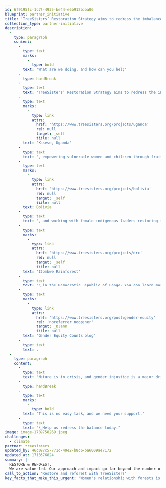 ```yaml
---
id: 6f9195fc-1c72-4935-be44-e6b912bbba06
blueprint: partner_initiative
title: 'TreeSisters’ Restoration Strategy aims to redress the imbalance in community forestry.'
collection_type: partner-initiative
description:
  -
    type: paragraph
    content:
      -
        type: text
        marks:
          -
            type: bold
        text: 'What are we doing, and how can you help'
      -
        type: hardBreak
      -
        type: text
        text: 'TreeSisters’ Restoration Strategy aims to redress the imbalance in community forestry. This is being delivered through several of our projects, including agroforestry and restoration in '
      -
        type: text
        marks:
          -
            type: link
            attrs:
              href: 'https://www.treesisters.org/projects/uganda'
              rel: null
              target: _self
              title: null
        text: 'Kasese, Uganda'
      -
        type: text
        text: ', empowering vulnerable women and children through fruit tree planting in '
      -
        type: text
        marks:
          -
            type: link
            attrs:
              href: 'https://www.treesisters.org/projects/bolivia'
              rel: null
              target: _self
              title: null
        text: Bolivia
      -
        type: text
        text: ', and working with female indigenous leaders restoring the '
      -
        type: text
        marks:
          -
            type: link
            attrs:
              href: 'https://www.treesisters.org/projects/drc'
              rel: null
              target: _self
              title: null
        text: 'Itombwe Rainforest'
      -
        type: text
        text: "\_in the Democratic Republic of Congo. You can learn more about these projects in our "
      -
        type: text
        marks:
          -
            type: link
            attrs:
              href: 'https://www.treesisters.org/post/gender-equity'
              rel: 'noreferrer noopener'
              target: _blank
              title: null
        text: 'Gender Equity Counts blog'
      -
        type: text
        text: .
  -
    type: paragraph
    content:
      -
        type: text
        text: "Nature is in crisis, and gender injustice is a major driver. Redressing the balance through gender-equitable approaches at all levels and for all genders is critical to slowing and reversing the environmental damage done to date.\_"
      -
        type: hardBreak
      -
        type: text
        marks:
          -
            type: bold
        text: 'This is no easy task, and we need your support.'
      -
        type: text
        text: "\_Help us redress the balance today."
image: image-1709758269.jpeg
challenges:
  - climate
partner: treesisters
updated_by: 46c097c5-771c-49e2-b8c6-ba6009ae7172
updated_at: 1713376824
summary: |-
  RESTORE & REFOREST.
  We are value-led. Our approach and impact go far beyond the number of trees in the ground. They intend to rebalance power dynamics, support connections with Nature, empower women and champion the knowledge of those working directly with the natural environment they inhabit. All while reforesting and restoring our incredible natural world.
call_to_action: 'Restore and reforest with TreeSisters'
key_facts_that_make_this_urgent: "Women's relationship with forests is often subject to inequality and injustice that reflects the broader patriarchal system. Research shows that by supporting women's participation in reforestation, we can achieve more sustainable outcomes not only for women and girls but also for the forests they inhabit and the wider climate."
---
```


